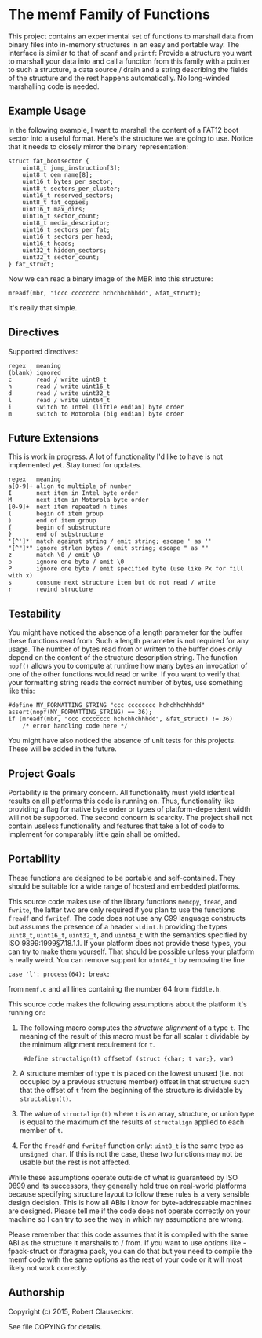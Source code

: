 The memf Family of Functions
============================

This project contains an experimental set of functions to marshall data
from binary files into in-memory structures in an easy and portable way.
The interface is similar to that of `scanf` and `printf`: Provide a
structure you want to marshall your data into and call a function from
this family with a pointer to such a structure, a data source / drain
and a string describing the fields of the structure and the rest happens
automatically. No long-winded marshalling code is needed.

Example Usage
-------------

In the following example, I want to marshall the content of a FAT12 boot
sector into a useful format. Here's the structure we are going to use.
Notice that it needs to closely mirror the binary representation:

    struct fat_bootsector {
        uint8_t jump_instruction[3];
        uint8_t oem name[8];
        uint16_t bytes_per_sector;
        uint8_t sectors_per_cluster;
        uint16_t reserved_sectors;
        uint8_t fat_copies;
        uint16_t max_dirs;
        uint16_t sector_count;
        uint8_t media_descriptor;
        uint16_t sectors_per_fat;
        uint16_t sectors_per_head;
        uint16_t heads;
        uint32_t hidden_sectors;
        uint32_t sector_count;
    } fat_struct;

Now we can read a binary image of the MBR into this structure:

    mreadf(mbr, "iccc cccccccc hchchhchhhdd", &fat_struct);

It's really that simple.

Directives
----------

Supported directives:

    regex   meaning
    (blank) ignored
    c       read / write uint8_t
    h       read / write uint16_t
    d       read / write uint32_t
    l       read / write uint64_t
    i       switch to Intel (little endian) byte order
    m       switch to Motorola (big endian) byte order

Future Extensions
-----------------

This is work in progress. A lot of functionality I'd like to have is not
implemented yet. Stay tuned for updates.

    regex   meaning
    a[0-9]+ align to multiple of number
    I       next item in Intel byte order
    M       next item in Motorola byte order
    [0-9]+  next item repeated n times
    (       begin of item group
    )       end of item group
    {       begin of substructure
    }       end of substructure
    '[^']*' match against string / emit string; escape ' as ''
    "[^"]*" ignore strlen bytes / emit string; escape " as ""
    z       match \0 / emit \0
    p       ignore one byte / emit \0
    P       ignore one byte / emit specified byte (use like Px for fill with x)
    s       consume next structure item but do not read / write
    r       rewind structure

Testability
-----------

You might have noticed the absence of a length parameter for the buffer
these functions read from. Such a length parameter is not required for
any usage. The number of bytes read from or written to the buffer does
only depend on the content of the structure description string. The
function `nopf()` allows you to compute at runtime how many bytes an
invocation of one of the other functions would read or write. If you
want to verify that your formatting string reads the correct number of
bytes, use something like this:

    #define MY_FORMATTING_STRING "ccc cccccccc hchchhchhhdd"
    assert(nopf(MY_FORMATTING_STRING) == 36);
    if (mreadf(mbr, "ccc cccccccc hchchhchhhdd", &fat_struct) != 36)
        /* error handling code here */

You might have also noticed the absence of unit tests for this projects.
These will be added in the future.

Project Goals
-------------

Portability is the primary concern. All functionality must yield
identical results on all platforms this code is running on. Thus,
functionality like providing a flag for native byte order or types of
platform-dependent width will not be supported. The second concern is
scarcity. The project shall not contain useless functionality and
features that take a lot of code to implement for comparably little gain
shall be omitted.

Portability
-----------

These functions are designed to be portable and self-contained. They
should be suitable for a wide range of hosted and embedded platforms.

This source code makes use of the library functions `memcpy`, `fread`,
and `fwrite`, the latter two are only required if you plan to use the
functions `freadf` and `fwritef`. The code does not use any C99 language
constructs but assumes the presence of a header `stdint.h` providing the
types `uint8_t`, `uint16_t`, `uint32_t`, and `uint64_t` with the
semantics specified by ISO 9899:1999§7.18.1.1. If your platform does not
provide these types, you can try to make them yourself. That should be
possible unless your platform is really weird. You can remove support
for `uint64_t` by removing the line

    case 'l': process(64); break;

from `memf.c` and all lines containing the number 64 from `fiddle.h`.

This source code makes the following assumptions about the platform it's
running on:

1. The following macro computes the *structure alignment* of a type `t`.
   The meaning of the result of this macro must be for all scalar `t`
   dividable by the minimum alignment requirement for `t`.

        #define structalign(t) offsetof (struct {char; t var;}, var)

2. A structure member of type `t` is placed on the lowest unused (i.e.
   not occupied by a previous structure member) offset in that structure
   such that the offset of `t` from the beginning of the structure is
   dividable by `structalign(t)`.

3. The value of `structalign(t)` where `t` is an array, structure, or
   union type is equal to the maximum of the results of `structalign`
   applied to each member of `t`.

4. For the `freadf` and `fwritef` function only: `uint8_t` is the same
   type as `unsigned char`. If this is not the case, these two functions
   may not be usable but the rest is not affected.

While these assumptions operate outside of what is guaranteed by
ISO 9899 and its successors, they generally hold true on real-world
platforms because specifying structure layout to follow these rules is
a very sensible design decision. This is how all ABIs I know for
byte-addressable machines are designed. Please tell me if the code does
not operate correctly on your machine so I can try to see the way in
which my assumptions are wrong.

Please remember that this code assumes that it is compiled with the same
ABI as the structure it marshalls to / from. If you want to use options
like -fpack-struct or #pragma pack, you can do that but you need to
compile the memf code with the same options as the rest of your code or
it will most likely not work correctly.

Authorship
----------

Copyright (c) 2015, Robert Clausecker.

See file COPYING for details.
